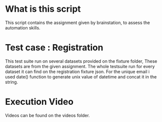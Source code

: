 # What is this script

This script contains the assignment given by brainstation, to assess the automation skills.

# Test case : Registration
This test suite run on several datasets provided on the fixture folder, These datasets are from the given assignment. The whole testsuite run for every dataset it can find on the registration fixture json.
For the unique email i used date() function to generate unix value of datetime and concat it in the string.

# Execution Video
Videos can be found on the videos folder.
